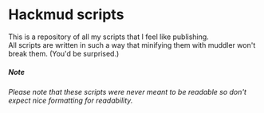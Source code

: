 # Hackmud scripts

This is a repository of all my scripts that I feel like publishing.  
All scripts are written in such a way that minifying them with muddler won't break them. (You'd be surprised.)

##### Note
###### Please note that these scripts were never meant to be readable so don't expect nice formatting for readability.

